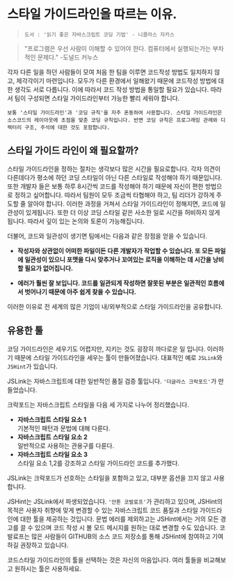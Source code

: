# 스타일 가이드라인을 따르는 이유.

>`도서 : '읽기 좋은 자바스크립트 코딩 기법' - 니콜라스 자카스`

> "프로그램은 우선 사람이 이해할 수 있어야 한다. 컴퓨터에서 실행되는가는 부차적인 문제다." -도널드 커누스

각자 다른 일을 하던 사람들이 모여 처음 한 팀을 이루면 코드작성 방법도 일치하지 않고, 제각각이기 마련입니다. 모두가 다른 환경에서 일해왔기 때문에 코드작성 방법에 대한 생각도 서로 다릅니다. 이에 따라서 코드 작성 방법을 통일할 필요가 있습니다. 따라서 팀이 구성되면 스타일 가이드라인부터 가능한 빨리 세워야 합니다.

`보통 '스타일 가이드라인'과 '코딩 규칙'을 자주 혼동하여 사용합니다. 스타일 가이드라인은 소스코드의 레이아웃에 초점을 맞춘 코딩 규칙입니다. 반면 코딩 규칙은 프로그래밍 관례와 디렉터리 구조, 주석에 대한 것도 포함합니다.`

## 스타일 가이드 라인이 왜 필요할까?

스타일 가이드라인을 정하는 절차는 생각보다 많은 시간을 필요로합니다. 각자 의견이 다른데다가 평소에 하던 코딩 스타일이 아닌 다른 스타일로 작성해야 하기 때문입니다.  
또한 개발자 들은 보통 하루 8시간씩 코드를 작성해야 하기 때문에 자신이 편한 방법으로 정하고 싶어합니다. 따라서 팀원이 모두 조금씩 타협해야 하고, 팀 리더가 강하게 주도할 줄 알아야 합니다. 이러한 과정을 거쳐서 스타일 가이드라인이 정해지면, 코드에 일관성이 있게됩니다. 또한 더 이상 코딩 스타일 같은 사소한 일로 시간을 허비하지 않게 됩니다. 따라서 깊이 있는 논의와 토론이 가능해집니다.  

더불어, 코드와 일관성이 생기면 팀에서는 다음과 같은 장점을 얻을 수 있습니다.

 - **작성자와 상관없이 어떠한 파일이든 다른 개발자가 작업할 수 있습니다. 또 모든 파일에 일관성이 있으니 포맷을 다시 맞추거나 꼬여있는 로직을 이해하는 데 시간을 낭비할 필요가 없어집니다.**

 - **에러가 훨씬 잘 보입니다. 코드를 일관되게 작성하면 잘못된 부분은 일관적인 흐름에서 벗어나기 때문에 아주 쉽게 찾을 수 있습니다.**

 이러한 이유로 전 세계의 많은 기업이 내/외부적으로 스타일 가이드라인을 공유합니다. 

 ## 유용한 툴

 코딩 가이드라인은 세우기도 어렵지만, 지키는 것도 굉장히 까다로운 일 입니다. 이러하기 때문에 스타일 가이드라인을 세우는 툴이 만들어졌습니다. 대표적인 예로 `JSLink`와 `JSHint`가 있습니다.

 JSLink는 자바스크립트에 대한 일반적인 품질 검증 툴입니다. `'더글라스 크락포드'`가 만들었습니다.  
 
 크락포드는 자바스크립트 스타일을 다음 세 가지로 나누어 정리했습니다.
 - **자바스크립트 스타일 요소 1**  
 기본적인 패턴과 문법에 대해 다룬다.
 - **자바스크립트 스타일 요소 2**  
 일반적으로 사용하는 관용구를 다룬다.
 - **자바스크립트 스타일 요소 3**  
 스타일 요소 1,2를 강조하고 스타일 가이드라인 코드를 추가했다.

 JSLink는 크락포드가 선호하는 스타일을 포함하고 있고, 대부분 옵션을 끄지 않고 사용합니다.  

 JSHint는 JSLink에서 파생되었습니다. `'안톤 코발료프'`가 관리하고 있으며, JSHint의 목적은 사용자 취향에 맞게 변경할 수 있는 자바스크립트 코드 품질과 스타일 가이드라인에 대한 툴을 제공하는 것입니다. 문법 에러를 제외하고는 JSHint에서는 거의 모든 경고를 끌 수 있으며 코드 작성 시 볼 모드 메시지를 원하는 대로 변경할 수도 있습니다. 코발료프는 많은 사람들이 GITHUB의 소스 코드 저장소를 통해 JSHint에 참여하고 기여하길 권장하고 있습니다.

 코드스타일 가이드라인의 툴을 선택하는 것은 자신의 마음입니다. 여러 툴들을 비교해보고 원하시는 툴은 사용하세요.